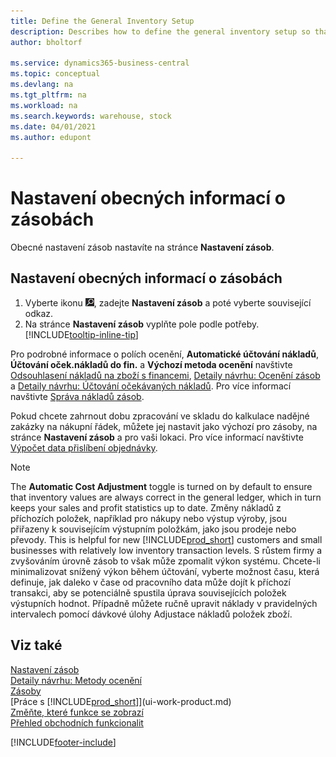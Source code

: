 ```yaml
---
title: Define the General Inventory Setup
description: Describes how to define the general inventory setup so that you can manage your warehouse and stock.
author: bholtorf

ms.service: dynamics365-business-central
ms.topic: conceptual
ms.devlang: na
ms.tgt_pltfrm: na
ms.workload: na
ms.search.keywords: warehouse, stock
ms.date: 04/01/2021
ms.author: edupont

---
```

# Nastavení obecných informací o zásobách

Obecné nastavení zásob nastavíte na stránce **Nastavení zásob**.

## Nastavení obecných informací o zásobách

1. Vyberte ikonu ![Žárovky, která otevře funkci Řekněte mi](media/ui-search/search_small.png "Řekněte mi, co chcete dělat"), zadejte **Nastavení zásob** a poté vyberte související odkaz.
2. Na stránce **Nastavení zásob** vyplňte pole podle potřeby. [!INCLUDE[tooltip-inline-tip](includes/tooltip-inline-tip_md.md)]

Pro podrobné informace o polích ocenění, **Automatické účtování nákladů**, **Účtování oček.nákladů do fin.** a **Výchozí metoda ocenění** navštivte [Odsouhlasení nákladů na zboží s financemi](finance-how-to-post-inventory-costs-to-the-general-ledger.md), [Detaily návrhu: Ocenění zásob](design-details-inventory-costing.md) a [Detaily návrhu: Účtování očekávaných nákladů](design-details-expected-cost-posting.md). Pro více informací navštivte [Správa nákladů zásob](finance-manage-inventory-costs.md).

Pokud chcete zahrnout dobu zpracování ve skladu do kalkulace nadějné zakázky na nákupní řádek, můžete jej nastavit jako výchozí pro zásoby, na stránce **Nastavení zásob** a pro vaši lokaci. Pro více informací navštivte [Výpočet data přislíbení objednávky](sales-how-to-calculate-order-promising-dates.md).

> [!NOTE]
> The **Automatic Cost Adjustment** toggle is turned on by default to ensure that inventory values are always correct in the general ledger, which in turn keeps your sales and profit statistics up to date. Změny nákladů z příchozích položek, například pro nákupy nebo výstup výroby, jsou přiřazeny k souvisejícím výstupním položkám, jako jsou prodeje nebo převody. This is helpful for new [!INCLUDE[prod_short](includes/prod_short.md)] customers and small businesses with relatively low inventory transaction levels. S růstem firmy a zvyšováním úrovně zásob to však může zpomalit výkon systému. Chcete-li minimalizovat snížený výkon během účtování, vyberte možnost času, která definuje, jak daleko v čase od pracovního data může dojít k příchozí transakci, aby se potenciálně spustila úprava souvisejících položek výstupních hodnot. Případně můžete ručně upravit náklady v pravidelných intervalech pomocí dávkové úlohy Adjustace nákladů položek zboží.

## Viz také
[Nastavení zásob](inventory-setup-inventory.md)    
[Detaily návrhu: Metody ocenění](design-details-costing-methods.md)      
[Zásoby](inventory-manage-inventory.md)    
[Práce s [!INCLUDE[prod_short](includes/prod_short.md)]](ui-work-product.md)    
[Změňte, které funkce se zobrazí](ui-experiences.md)    
[Přehled obchodních funkcionalit](ui-across-business-areas.md)


[!INCLUDE[footer-include](includes/footer-banner.md)]